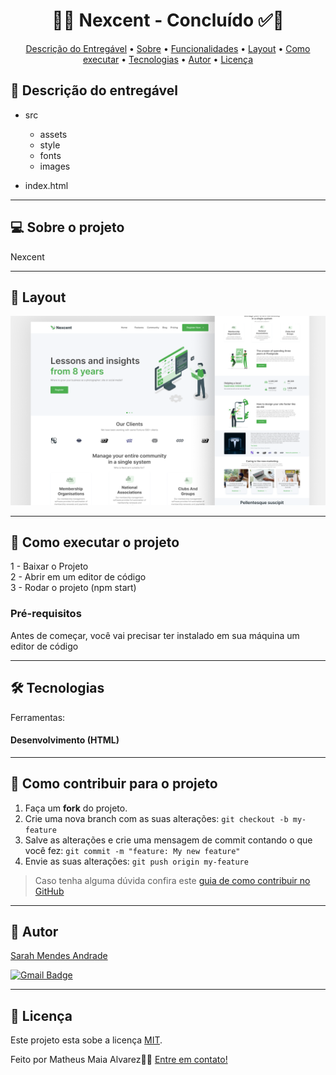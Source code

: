 <h1 align="center"> 
	  🚀✅ Nexcent - Concluído ✅🚀
</h1>


<!-- MODELO MENU DE NAVEGAÇÃO -->
<p align="center">
 <a href="#-Descrição-do-entregável">Descrição do Entregável</a> •
 <a href="#-sobre-o-projeto">Sobre</a> •
 <a href="#-funcionalidades">Funcionalidades</a> •
 <a href="#-layout">Layout</a> • 
 <a href="#-como-executar-o-projeto">Como executar</a> • 
 <a href="#-tecnologias">Tecnologias</a> • 
 <a href="#-autor">Autor</a> • 
 <a href="#user-content--licença">Licença</a>
</p>

<!-- MODELO DE DESCRIÇÃO -->
## 📄 Descrição do entregável

- src
  - assets
  - style
  - fonts
  - images

- index.html
  

---


<!-- MODELO DESCRIÇÃO SOBRE O PROJETO: -->
## 💻 Sobre o projeto

<!-- EXPLICA O MOTIVO DO PROJETO -->
Nexcent

<!-- LINHA DE DIVISÃO: -->
---

<!-- EXEMPLO DE LAYOUT: -->
## 🎨 Layout


![Web1](https://github.com/itsmsarah/nexcent/blob/main/src/assets/images/Thumbnail.png)

---


<!-- MODELO DE COMO EXECUTAR O PROJETO -->
## 🚀 Como executar o projeto

1 - Baixar o Projeto <br>
2 - Abrir em um editor de código<br>
3 - Rodar o projeto (npm start)


<!-- MODELO DE PRÉ REQUISITOS -->
### Pré-requisitos

Antes de começar, você vai precisar ter instalado em sua máquina um editor de código

---

<!-- ---------------------------------------------------------------------- -->

<!-- MODELO DE TECNOLOGIAS -->
## 🛠 Tecnologias

Ferramentas:
#### Desenvolvimento (HTML)


---

<!-- ---------------------------------------------------------------------- -->

<!-- MODELO DE COMO CONTRIBUIR PARA O PROJETO -->
## 💪 Como contribuir para o projeto

1. Faça um **fork** do projeto.
2. Crie uma nova branch com as suas alterações: `git checkout -b my-feature`
3. Salve as alterações e crie uma mensagem de commit contando o que você fez: `git commit -m "feature: My new feature"`
4. Envie as suas alterações: `git push origin my-feature`
> Caso tenha alguma dúvida confira este [guia de como contribuir no GitHub](./CONTRIBUTING.md)

---

<!-- ---------------------------------------------------------------------- -->

<!-- MODELO DE AUTOR-->
## 🦸 Autor

<a href="https://br.linkedin.com/in/matheus-maia-alvarez-">
Sarah Mendes Andrade</a>
 <br />
 
[![Gmail Badge](https://img.shields.io/badge/-mthalvarez2005@gmail.com-c14438?style=flat-square&logo=Gmail&logoColor=white&link=mailto:mthalvarez2005@gmail.com)](mailto:mthalvarez2005@gmail.com)

---

<!-- ---------------------------------------------------------------------- -->

<!-- MODELO DE LICENÇA -->
## 📝 Licença

Este projeto esta sobe a licença [MIT](./LICENSE).

Feito por Matheus Maia Alvarez👋🏽 [Entre em contato!](https://br.linkedin.com/in/matheus-maia-alvarez-)


